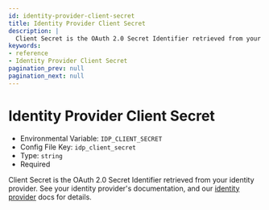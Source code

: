 ```yaml
---
id: identity-provider-client-secret
title: Identity Provider Client Secret
description: |
  Client Secret is the OAuth 2.0 Secret Identifier retrieved from your identity provider.
keywords:
- reference
- Identity Provider Client Secret
pagination_prev: null
pagination_next: null
---
```



# Identity Provider Client Secret
- Environmental Variable: `IDP_CLIENT_SECRET`
- Config File Key: `idp_client_secret`
- Type: `string`
- Required

Client Secret is the OAuth 2.0 Secret Identifier retrieved from your identity provider. See your identity provider's documentation, and our [identity provider](/docs/identity-providers/) docs for details.


